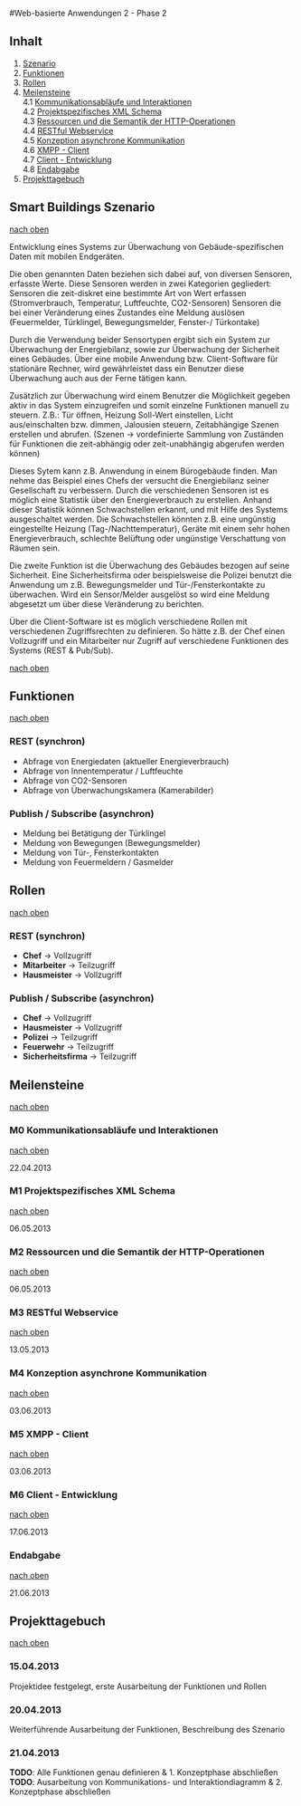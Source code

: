 #Web-basierte Anwendungen 2 - Phase 2

## Inhalt

1. [Szenario](#smart-buildings-szenario)
2. [Funktionen](#funktionen)
3. [Rollen](#rollen)
4. [Meilensteine](#meilensteine)  
  4.1 [Kommunikationsabläufe und Interaktionen](#m0-kommunikationsablufe-und-interaktionen)  
  4.2 [Projektspezifisches XML Schema](#m1-projektspezifisches-xml-schema)  
  4.3 [Ressourcen und die Semantik der HTTP-Operationen](#m2-ressourcen-und-die-semantik-der-http-operationen)  
  4.4 [RESTful Webservice](#m3-restful-webservice)  
  4.5 [Konzeption asynchrone Kommunikation](#m4-konzeption-asynchrone-kommunikation)  
  4.6 [XMPP - Client](#m5-xmpp---client)  
  4.7 [Client - Entwicklung](#m6-client---entwicklung)  
  4.8 [Endabgabe](#endabgabe)
5. [Projekttagebuch](#projekttagebuch)

## Smart Buildings Szenario
[nach oben](#inhalt)

Entwicklung eines Systems zur Überwachung von Gebäude-spezifischen Daten mit mobilen Endgeräten. 

Die oben genannten Daten beziehen sich dabei auf, von diversen Sensoren, erfasste Werte. Diese Sensoren werden in zwei Kategorien gegliedert:
Sensoren die zeit-diskret eine bestimmte Art von Wert erfassen (Stromverbrauch, Temperatur, Luftfeuchte, CO2-Sensoren)
Sensoren die bei einer Veränderung eines Zustandes eine Meldung auslösen (Feuermelder, Türklingel, Bewegungsmelder, Fenster-/ Türkontake)

Durch die Verwendung beider Sensortypen ergibt sich ein System zur Überwachung der Energiebilanz, sowie zur Überwachung der Sicherheit eines Gebäudes. 
Über eine mobile Anwendung bzw. Client-Software für stationäre Rechner, wird gewährleistet dass ein Benutzer diese Überwachung auch aus der Ferne tätigen kann.

Zusätzlich zur Überwachung wird einem Benutzer die Möglichkeit gegeben aktiv in das System einzugreifen und somit einzelne Funktionen manuell zu steuern.
Z.B.: Tür öffnen, Heizung Soll-Wert einstellen, Licht aus/einschalten bzw. dimmen, Jalousien steuern, Zeitabhängige Szenen erstellen und abrufen. (Szenen -> vordefinierte Sammlung von Zuständen für Funktionen die zeit-abhängig oder zeit-unabhängig abgerufen werden können)

Dieses Sytem kann z.B. Anwendung in einem Bürogebäude finden. Man nehme das Beispiel eines Chefs der versucht die Energiebilanz seiner Gesellschaft zu verbessern. Durch die verschiedenen Sensoren ist es möglich eine Statistik über den Energieverbrauch zu erstellen. Anhand dieser Statistik können Schwachstellen erkannt, und mit Hilfe des Systems ausgeschaltet werden. 
Die Schwachstellen könnten z.B. eine ungünstig eingestellte Heizung (Tag-/Nachttemperatur), Geräte mit einem sehr hohen Energieverbrauch, schlechte Belüftung oder ungünstige Verschattung von Räumen sein.

Die zweite Funktion ist die Überwachung des Gebäudes bezogen auf seine Sicherheit. Eine Sicherheitsfirma oder beispielsweise die Polizei benutzt die Anwendung um z.B. Bewegungsmelder und Tür-/Fensterkontakte zu überwachen. Wird ein Sensor/Melder ausgelöst so wird eine Meldung abgesetzt um über diese Veränderung zu berichten. 


Über die Client-Software ist es möglich verschiedene Rollen mit verschiedenen Zugriffsrechten zu definieren.
So hätte z.B. der Chef einen Vollzugriff und ein Mitarbeiter nur Zugriff auf verschiedene Funktionen 
des Systems (REST & Pub/Sub).

[nach oben](#inhalt)

## Funktionen
[nach oben](#inhalt)

### REST (synchron)

* Abfrage von Energiedaten (aktueller Energieverbrauch)
* Abfrage von Innentemperatur / Luftfeuchte
* Abfrage von CO2-Sensoren
* Abfrage von Überwachungskamera (Kamerabilder)

### Publish / Subscribe (asynchron)

* Meldung bei Betätigung der Türklingel
* Meldung von Bewegungen (Bewegungsmelder)
* Meldung von Tür-, Fensterkontakten
* Meldung von Feuermeldern / Gasmelder


## Rollen
[nach oben](#inhalt)

### REST (synchron)

* **Chef**        -> Vollzugriff
* **Mitarbeiter** -> Teilzugriff
* **Hausmeister** -> Vollzugriff

### Publish / Subscribe (asynchron)

* **Chef**              -> Vollzugriff
* **Hausmeister**       -> Vollzugriff
* **Polizei**           -> Teilzugriff
* **Feuerwehr**         -> Teilzugriff
* **Sicherheitsfirma**  -> Teilzugriff

## Meilensteine
[nach oben](#inhalt)

### M0 Kommunikationsabläufe und Interaktionen 
[nach oben](#inhalt)

22.04.2013

### M1 Projektspezifisches XML Schema  
[nach oben](#inhalt)

06.05.2013

### M2 Ressourcen und die Semantik der HTTP-Operationen  
[nach oben](#inhalt)

06.05.2013

### M3 RESTful Webservice  
[nach oben](#inhalt)

13.05.2013

### M4 Konzeption asynchrone Kommunikation  
[nach oben](#inhalt)

03.06.2013

### M5 XMPP - Client  
[nach oben](#inhalt)

03.06.2013

### M6 Client - Entwicklung  
[nach oben](#inhalt)

17.06.2013

### Endabgabe  
[nach oben](#inhalt)

21.06.2013


## Projekttagebuch
[nach oben](#inhalt)

### 15.04.2013

Projektidee festgelegt, erste Ausarbeitung der Funktionen und Rollen

### 20.04.2013

Weiterführende Ausarbeitung der Funktionen, Beschreibung des Szenario

### 21.04.2013

**TODO**: Alle Funktionen genau definieren & 1. Konzeptphase abschließen  
**TODO**: Ausarbeitung von Kommunikations- und Interaktiondiagramm & 2. Konzeptphase abschließen
